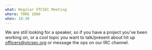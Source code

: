 ```yaml
---
what: Regular VTCSEC Meeting
where: TORG 1080
when: 18:30
---
```


We are still looking for a speaker, so if you have a project you've been working on,
or a cool topic you want to talk/present about hit up officers@vtcsec.org or message the
ops on our IRC channel.
